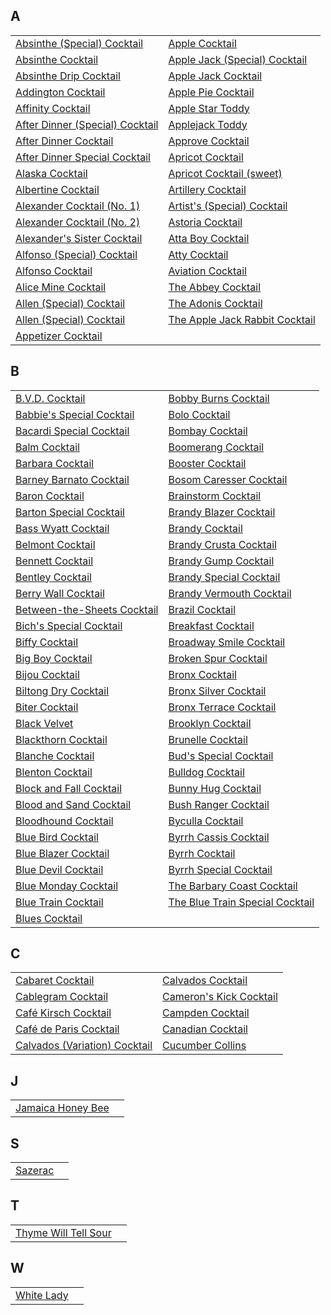 ## A
|||
|-|-|
| [Absinthe (Special) Cocktail](recipes/absinthecocktailspecial.yaml) | [Apple Cocktail](recipes/apple.yaml) |
| [Absinthe Cocktail](recipes/absinthecocktail.yaml) | [Apple Jack (Special) Cocktail](recipes/applejackspecial.yaml) |
| [Absinthe Drip Cocktail](recipes/absinthedrinkcocktail.yaml) | [Apple Jack Cocktail](recipes/applejack.yaml) |
| [Addington Cocktail](recipes/addington.yaml) | [Apple Pie Cocktail](recipes/applepie.yaml) |
| [Affinity Cocktail](recipes/affinity.yaml) | [Apple Star Toddy](recipes/applestar.yaml) |
| [After Dinner (Special) Cocktail](recipes/afterdinnerspecial.yaml) | [Applejack Toddy](recipes/applejacktoddy.yaml) |
| [After Dinner Cocktail](recipes/afterdinner.yaml) | [Approve Cocktail](recipes/approve.yaml) |
| [After Dinner Special Cocktail](recipes/aftersupper.yaml) | [Apricot Cocktail](recipes/apricot.yaml) |
| [Alaska Cocktail](recipes/alaska.yaml) | [Apricot Cocktail (sweet)](recipes/apricotsweet.yaml) |
| [Albertine Cocktail](recipes/albertine.yaml) | [Artillery Cocktail](recipes/artillerycocktail.yaml) |
| [Alexander Cocktail (No. 1)](recipes/alexander.yaml) | [Artist's (Special) Cocktail](recipes/artistsspecial.yaml) |
| [Alexander Cocktail (No. 2)](recipes/alexander2.yaml) | [Astoria Cocktail](recipes/astoria.yaml) |
| [Alexander's Sister Cocktail](recipes/alexanderssister.yaml) | [Atta Boy Cocktail](recipes/attaboy.yaml) |
| [Alfonso (Special) Cocktail](recipes/alfonsospecial.yaml) | [Atty Cocktail](recipes/atty.yaml) |
| [Alfonso Cocktail](recipes/alfonso.yaml) | [Aviation Cocktail](recipes/aviation.yaml) |
| [Alice Mine Cocktail](recipes/alicemine.yaml) | [The Abbey Cocktail](recipes/abbeycocktail.yaml) |
| [Allen (Special) Cocktail](recipes/allenspecial.yaml) | [The Adonis Cocktail](recipes/adonis.yaml) |
| [Allen (Special) Cocktail](recipes/allies.yaml) | [The Apple Jack Rabbit Cocktail](recipes/applejackrabbit.yaml) |
| [Appetizer Cocktail](recipes/appetizer.yaml) | []() |
## B
|||
|-|-|
| [B.V.D. Cocktail](recipes/bvd.yaml) | [Bobby Burns Cocktail](recipes/bobbyburns.yaml) |
| [Babbie's Special Cocktail](recipes/babbiesspecial.yaml) | [Bolo Cocktail](recipes/bolo.yaml) |
| [Bacardi Special Cocktail](recipes/bacardispecial.yaml) | [Bombay Cocktail](recipes/bombay.yaml) |
| [Balm Cocktail](recipes/balm.yaml) | [Boomerang Cocktail](recipes/boomerang.yaml) |
| [Barbara Cocktail](recipes/barbara.yaml) | [Booster Cocktail](recipes/booster.yaml) |
| [Barney Barnato Cocktail](recipes/barneybarnato.yaml) | [Bosom Caresser Cocktail](recipes/bosomcaresser.yaml) |
| [Baron Cocktail](recipes/baron.yaml) | [Brainstorm Cocktail](recipes/brainstorm.yaml) |
| [Barton Special Cocktail](recipes/bartonspecial.yaml) | [Brandy Blazer Cocktail](recipes/brandyblazer.yaml) |
| [Bass Wyatt Cocktail](recipes/basswyatt.yaml) | [Brandy Cocktail](recipes/brandy.yaml) |
| [Belmont Cocktail](recipes/belmont.yaml) | [Brandy Crusta Cocktail](recipes/brandycrusta.yaml) |
| [Bennett Cocktail](recipes/bennett.yaml) | [Brandy Gump Cocktail](recipes/brandygump.yaml) |
| [Bentley Cocktail](recipes/bentley.yaml) | [Brandy Special Cocktail](recipes/brandyspecial.yaml) |
| [Berry Wall Cocktail](recipes/berrywall.yaml) | [Brandy Vermouth Cocktail](recipes/brandyvermouth.yaml) |
| [Between-the-Sheets Cocktail](recipes/betweenthesheets.yaml) | [Brazil Cocktail](recipes/brazil.yaml) |
| [Bich's Special Cocktail](recipes/bichsspecial.yaml) | [Breakfast Cocktail](recipes/breakfast.yaml) |
| [Biffy Cocktail](recipes/biffy.yaml) | [Broadway Smile Cocktail](recipes/broadwaysmile.yaml) |
| [Big Boy Cocktail](recipes/bigboy.yaml) | [Broken Spur Cocktail](recipes/brokenspur.yaml) |
| [Bijou Cocktail](recipes/bijou.yaml) | [Bronx Cocktail](recipes/bronx.yaml) |
| [Biltong Dry Cocktail](recipes/biltondry.yaml) | [Bronx Silver Cocktail](recipes/bronxsilver.yaml) |
| [Biter Cocktail](recipes/biter.yaml) | [Bronx Terrace Cocktail](recipes/bronxterrace.yaml) |
| [Black Velvet](recipes/blackvelvet.yaml) | [Brooklyn Cocktail](recipes/brooklyn.yaml) |
| [Blackthorn Cocktail](recipes/blackthorn.yaml) | [Brunelle Cocktail](recipes/brunelle.yaml) |
| [Blanche Cocktail](recipes/blanche.yaml) | [Bud's Special Cocktail](recipes/budsspecial.yaml) |
| [Blenton Cocktail](recipes/blenton.yaml) | [Bulldog Cocktail](recipes/bulldog.yaml) |
| [Block and Fall Cocktail](recipes/blockandfall.yaml) | [Bunny Hug Cocktail](recipes/bunnyhug.yaml) |
| [Blood and Sand Cocktail](recipes/bloodandsand.yaml) | [Bush Ranger Cocktail](recipes/bushranger.yaml) |
| [Bloodhound Cocktail](recipes/bloodhound.yaml) | [Byculla Cocktail](recipes/byculla.yaml) |
| [Blue Bird Cocktail](recipes/bluebird.yaml) | [Byrrh Cassis Cocktail](recipes/byrrhcassis.yaml) |
| [Blue Blazer Cocktail](recipes/blueblazer.yaml) | [Byrrh Cocktail](recipes/byrrh.yaml) |
| [Blue Devil Cocktail](recipes/bluedevil.yaml) | [Byrrh Special Cocktail](recipes/byrrhspecial.yaml) |
| [Blue Monday Cocktail](recipes/bluemonday.yaml) | [The Barbary Coast Cocktail](recipes/barbarycoast.yaml) |
| [Blue Train Cocktail](recipes/bluetrain.yaml) | [The Blue Train Special Cocktail](recipes/bluetrainspecial.yaml) |
| [Blues Cocktail](recipes/blues.yaml) | []() |
## C
|||
|-|-|
| [Cabaret Cocktail](recipes/cabaret.yaml) | [Calvados Cocktail](recipes/calvados.yaml) |
| [Cablegram Cocktail](recipes/cablegram.yaml) | [Cameron's Kick Cocktail](recipes/cameronskick.yaml) |
| [Café Kirsch Cocktail](recipes/cafekirsch.yaml) | [Campden Cocktail](recipes/campden.yaml) |
| [Café de Paris Cocktail](recipes/cafedeparis.yaml) | [Canadian Cocktail](recipes/canadian.yaml) |
| [Calvados (Variation) Cocktail](recipes/calvadosvariation.yaml) | [Cucumber Collins](recipes/cucumbercollins.yaml) |
## J
|||
|-|-|
| [Jamaica Honey Bee](recipes/jamaicahoneybee.yaml) | []() |
## S
|||
|-|-|
| [Sazerac](recipes/sazerac.yaml) | []() |
## T
|||
|-|-|
| [Thyme Will Tell Sour](recipes/thymewilltell.yaml) | []() |
## W
|||
|-|-|
| [White Lady](recipes/whitelady.yaml) | []() |
